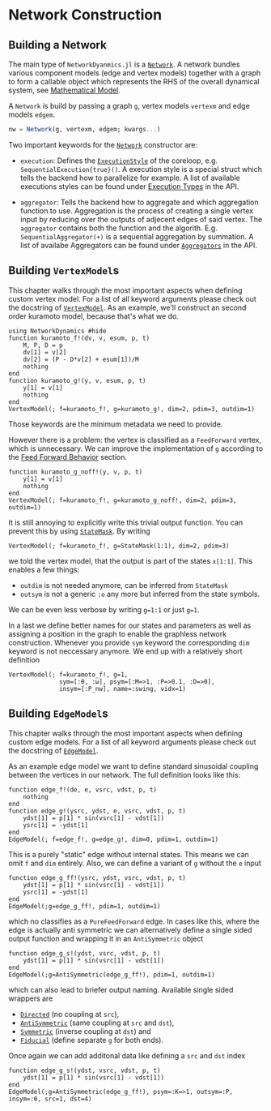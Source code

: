 # Network Construction

## Building a Network
The main type of `NetworkDyanmics.jl` is a [`Network`](@ref).
A network bundles various component models (edge and vertex models) together with a graph to form a callable object which represents the RHS of the overall dynamical system, see [Mathematical Model](@ref).

A `Network` is build by passing a graph `g`, vertex models `vertexm` and edge models `edgem`.
```julia
nw = Network(g, vertexm, edgem; kwargs...)
```

Two important keywords for the [`Network`](@ref) constructor are:

- `execution`: 
    Defines the [`ExecutionStyle`](@ref) of the coreloop, e.g. `SequentialExecution{true}()`.
    A execution style is a special struct which tells the backend how to parallelize for example.
    A list of available executions styles can be found under [Execution Types](@ref) in the API.

- `aggregator`: 
    Tells the backend how to aggregate and which aggregation function to use.
    Aggregation is the process of creating a single vertex input by reducing over
    the outputs of adjecent edges of said vertex. The `aggregator` contains both the
    function and the algorith. E.g. `SequentialAggregator(+)` is a sequential
    aggregation by summation. A list of availabe Aggregators can be found under
    [`Aggregators`](@ref) in the API.

## Building `VertexModel`s
This chapter walks through the most important aspects when defining custom vertex model. For a list of all keyword arguments please check out the docstring of [`VertexModel`](@ref).
As an example, we'll construct an second order kuramoto model, because that's what we do.
```@example construction
using NetworkDynamics #hide
function kuramoto_f!(dv, v, esum, p, t)
    M, P, D = p
    dv[1] = v[2]
    dv[2] = (P - D*v[2] + esum[1])/M
    nothing
end
function kuramoto_g!(y, v, esum, p, t)
    y[1] = v[1]
    nothing
end
VertexModel(; f=kuramoto_f!, g=kuramoto_g!, dim=2, pdim=3, outdim=1)
```
Those keywords are the minimum metadata we need to provide.

However there is a problem: the vertex is classified as a `FeedForward` vertex, which is unnecessary. We can improve the implementation of `g` according to the [Feed Forward Behavior](@ref) section.
```@example construction
function kuramoto_g_noff!(y, v, p, t)
    y[1] = v[1]
    nothing
end
VertexModel(; f=kuramoto_f!, g=kuramoto_g_noff!, dim=2, pdim=3, outdim=1)
```
It is still annoying to explicitly write this trivial output function. You can prevent this by using [`StateMask`](@ref).
By writing
```@example construction
VertexModel(; f=kuramoto_f!, g=StateMask(1:1), dim=2, pdim=3)
```
we told the vertex model, that the output is part of the states `x[1:1]`.
This enables a few things:
- `outdim` is not needed anymore, can be inferred from `StateMask`
- `outsym` is not a generic `:o` any more but inferred from the state symbols.

We can be even less verbose by writing `g=1:1` or just `g=1`.

In a last we define better names for our states and parameters as well as assigning a position in the graph to enable the graphless network construction.
Whenever you provide `sym` keyword the corresponding `dim` keyword is not neccessary anymore. We end up with a relatively short definition
```@example construction
VertexModel(; f=kuramoto_f!, g=1,
              sym=[:θ, :ω], psym=[:M=>1, :P=>0.1, :D=>0], 
              insym=[:P_nw], name=:swing, vidx=1)
```

## Building `EdgeModel`s
This chapter walks through the most important aspects when defining custom edge models. For a list of all keyword arguments please check out the docstring of [`EdgeModel`](@ref).

As an example edge model we want to define standard sinusoidal coupling between the vertices in our network. The full definition looks like this:

```@example construction
function edge_f!(de, e, vsrc, vdst, p, t)
    nothing
end
function edge_g!(ysrc, ydst, e, vsrc, vdst, p, t)
    ydst[1] = p[1] * sin(vsrc[1] - vdst[1])
    ysrc[1] = -ydst[1]
end
EdgeModel(; f=edge_f!, g=edge_g!, dim=0, pdim=1, outdim=1)
```
This is a purely "static" edge without internal states. This means we can omit `f` and `dim` entirely.
Also, we can define a variant of `g` without the `e` input
```@example construction
function edge_g_ff!(ysrc, ydst, vsrc, vdst, p, t)
    ydst[1] = p[1] * sin(vsrc[1] - vdst[1])
    ysrc[1] = -ydst[1]
end
EdgeModel(;g=edge_g_ff!, pdim=1, outdim=1)
```
which no classifies as a `PureFeedForward` edge.
In cases like this, where the edge is actually anti symmetric we can alternatively define a single sided output function and wrapping it in an `AntiSymmetric` object
```@example construction
function edge_g_s!(ydst, vsrc, vdst, p, t)
    ydst[1] = p[1] * sin(vsrc[1] - vdst[1])
end
EdgeModel(;g=AntiSymmetric(edge_g_ff!), pdim=1, outdim=1)
```
which can also lead to briefer output naming. Available single sided wrappers are
- [`Directed`](@ref) (no coupling at `src`), 
- [`AntiSymmetric`](@ref) (same coupling at `src` and `dst`),
- [`Symmetric`](@ref) (inverse coupling at `dst`) and
- [`Fiducial`](@ref) (define separate `g` for both ends).

Once again we can add additonal data like defining a `src` and `dst` index
```@example construction
function edge_g_s!(ydst, vsrc, vdst, p, t)
    ydst[1] = p[1] * sin(vsrc[1] - vdst[1])
end
EdgeModel(;g=AntiSymmetric(edge_g_ff!), psym=:K=>1, outsym=:P, insym=:θ, src=1, dst=4)
```


